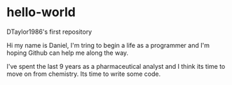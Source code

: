 # hello-world
DTaylor1986's first repository

Hi my name is Daniel, I'm tring to begin a life as a programmer and I'm hoping Github can help me along the way.

I've spent the last 9 years as a pharmaceutical analyst and I think its time to move on from chemistry. Its time to write some code.
